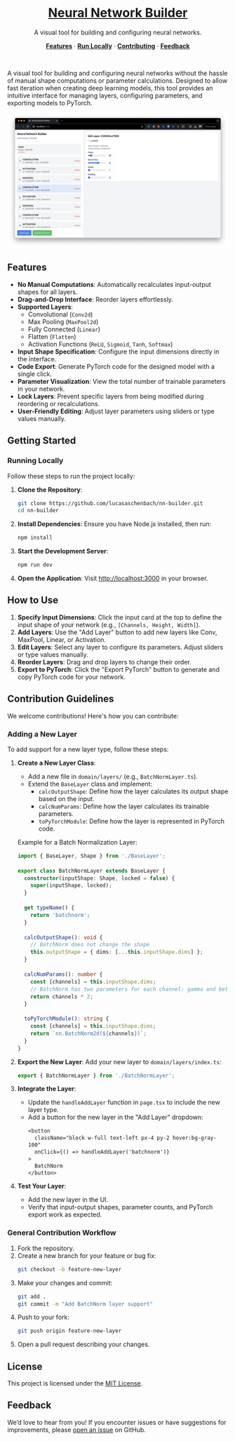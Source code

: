 <a href="https://lucasaschenbach.github.io/nn-builder/">
  <h1 align="center">Neural Network Builder</h1>
</a>

<p align="center">
  A visual tool for building and configuring neural networks.
</p>

<p align="center">
  <a href="#features"><strong>Features</strong></a> ·
  <a href="#getting-started"><strong>Run Locally</strong></a> ·
  <a href="#contribution-guidelines"><strong>Contributing</strong></a> ·
  <a href="#feedback"><strong>Feedback</strong></a>
</p>
<br/>

A visual tool for building and configuring neural networks without the hassle of manual shape computations or parameter calculations. Designed to allow fast iteration when creating deep learning models, this tool provides an intuitive interface for managing layers, configuring parameters, and exporting models to PyTorch.

<img alt="Screenshot of NN-Builder App" src="public/images/demo.png">


## Features

- **No Manual Computations**: Automatically recalculates input-output shapes for all layers.
- **Drag-and-Drop Interface**: Reorder layers effortlessly.
- **Supported Layers**:
  - Convolutional (`Conv2d`)
  - Max Pooling (`MaxPool2d`)
  - Fully Connected (`Linear`)
  - Flatten (`Flatten`)
  - Activation Functions (`ReLU`, `Sigmoid`, `Tanh`, `Softmax`)
- **Input Shape Specification**: Configure the input dimensions directly in the interface.
- **Code Export**: Generate PyTorch code for the designed model with a single click.
- **Parameter Visualization**: View the total number of trainable parameters in your network.
- **Lock Layers**: Prevent specific layers from being modified during reordering or recalculations.
- **User-Friendly Editing**: Adjust layer parameters using sliders or type values manually.


## Getting Started

### Running Locally

Follow these steps to run the project locally:

1. **Clone the Repository**:
   ```bash
   git clone https://github.com/lucasaschenbach/nn-builder.git
   cd nn-builder
   ```

2. **Install Dependencies**:
   Ensure you have Node.js installed, then run:
   ```bash
   npm install
   ```

3. **Start the Development Server**:
   ```bash
   npm run dev
   ```

4. **Open the Application**:
   Visit [http://localhost:3000](http://localhost:3000) in your browser.


## How to Use

1. **Specify Input Dimensions**: Click the input card at the top to define the input shape of your network (e.g., `[Channels, Height, Width]`).
2. **Add Layers**: Use the "Add Layer" button to add new layers like Conv, MaxPool, Linear, or Activation.
3. **Edit Layers**: Select any layer to configure its parameters. Adjust sliders or type values manually.
4. **Reorder Layers**: Drag and drop layers to change their order.
5. **Export to PyTorch**: Click the "Export PyTorch" button to generate and copy PyTorch code for your network.


## Contribution Guidelines

We welcome contributions! Here's how you can contribute:

### Adding a New Layer

To add support for a new layer type, follow these steps:

1. **Create a New Layer Class**:
   - Add a new file in `domain/layers/` (e.g., `BatchNormLayer.ts`).
   - Extend the `BaseLayer` class and implement:
     - `calcOutputShape`: Define how the layer calculates its output shape based on the input.
     - `calcNumParams`: Define how the layer calculates its trainable parameters.
     - `toPyTorchModule`: Define how the layer is represented in PyTorch code.

   Example for a Batch Normalization Layer:
   ```typescript
   import { BaseLayer, Shape } from './BaseLayer';

   export class BatchNormLayer extends BaseLayer {
     constructor(inputShape: Shape, locked = false) {
       super(inputShape, locked);
     }

     get typeName() {
       return 'batchnorm';
     }

     calcOutputShape(): void {
       // BatchNorm does not change the shape
       this.outputShape = { dims: [...this.inputShape.dims] };
     }

     calcNumParams(): number {
       const [channels] = this.inputShape.dims;
       // BatchNorm has two parameters for each channel: gamma and beta
       return channels * 2;
     }

     toPyTorchModule(): string {
       const [channels] = this.inputShape.dims;
       return `nn.BatchNorm2d(${channels})`;
     }
   }
   ```

2. **Export the New Layer**:
   Add your new layer to `domain/layers/index.ts`:
   ```typescript
   export { BatchNormLayer } from './BatchNormLayer';
   ```

3. **Integrate the Layer**:
   - Update the `handleAddLayer` function in `page.tsx` to include the new layer type.
   - Add a button for the new layer in the "Add Layer" dropdown:
     ```tsx
     <button
       className="block w-full text-left px-4 py-2 hover:bg-gray-100"
       onClick={() => handleAddLayer('batchnorm')}
     >
       BatchNorm
     </button>
     ```

4. **Test Your Layer**:
   - Add the new layer in the UI.
   - Verify that input-output shapes, parameter counts, and PyTorch export work as expected.

### General Contribution Workflow

1. Fork the repository.
2. Create a new branch for your feature or bug fix:
   ```bash
   git checkout -b feature-new-layer
   ```
3. Make your changes and commit:
   ```bash
   git add .
   git commit -m "Add BatchNorm layer support"
   ```
4. Push to your fork:
   ```bash
   git push origin feature-new-layer
   ```
5. Open a pull request describing your changes.


## License

This project is licensed under the [MIT License](LICENSE).


## Feedback

We’d love to hear from you! If you encounter issues or have suggestions for improvements, please [open an issue](https://github.com/lucasaschenbach/nn-builder/issues) on GitHub.

